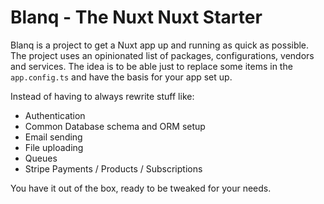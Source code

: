# Blanq - The Nuxt Nuxt Starter

Blanq is a project to get a Nuxt app up and running as quick as possible. The project uses an opinionated list of packages, configurations, vendors and services.
The idea is to be able just to replace some items in the `app.config.ts` and have the basis for your app set up.

Instead of having to always rewrite stuff like:

- Authentication
- Common Database schema and ORM setup
- Email sending
- File uploading
- Queues
- Stripe Payments / Products / Subscriptions

You have it out of the box, ready to be tweaked for your needs.
